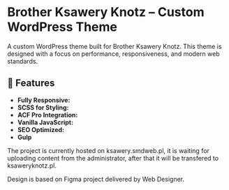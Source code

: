 # Brother Ksawery Knotz – Custom WordPress Theme

A custom WordPress theme built for Brother Ksawery Knotz. 
This theme is designed with a focus on performance, responsiveness, and modern web standards.

## 🎨 Features
- **Fully Responsive:** 
- **SCSS for Styling:** 
- **ACF Pro Integration:** 
- **Vanilla JavaScript:** 
- **SEO Optimized:**  
- **Gulp**

The project is currently hosted on ksawery.smdweb.pl, it is waiting for uploading content from the administrator,
after that it will be transfered to ksaweryknotz.pl.



Design is based on Figma project delivered by Web Designer.
